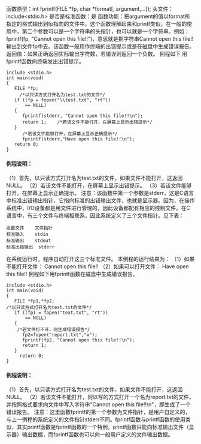 函数原型：int fprintf(FILE *fp, char *format[, argument,...]);
头文件：include<stdio.h>
是否是标准函数：是
函数功能：把argument的值以format所指定的格式输出到fp指向的文件中。这个函数理解起来和printf类似，在一般的使用中，第二个参数可以是一个字符串的头指针，也可以就是一个字符串。例如：fprintf(fp, "Cannot open this file!!")，意思就是把字符串Cannot open this file!!输出到文件fp中去。该函数一般用作终端的出错提示或是在磁盘中生成错误报告。
返回值：如果正确返回实际输出字符数，若错误则返回一个负数。
例程如下 用fprintf函数向终端发出出错提示。
```  
include <stdio.h> 
int main(void) 
{ 
   FILE *fp;
     /*以只读方式打开名为test.txt的文件*/
   if ((fp = fopen("\\test.txt", "rt"))
       == NULL)
   {
      fprintf(stderr, "Cannot open this file!!\n");
      return 1;    /*若该文件不能打开，在屏幕上显示出错提示*/
   } 
      /*若该文件能够打开，在屏幕上显示正确提示*/
      fprintf(stderr,"Have open this file!!\n");
   return 0; 
}
```
#### 例程说明：
（1）首先，以只读方式打开名为test.txt的文件，如果文件不能打开，这返回NULL。
（2）若该文件不能打开，在屏幕上显示出错提示。
（3）若该文件能够打开，在屏幕上显示正确提示。
注意：该函数中第一个参数是stderr，这是C语言中标准出错输出指针，它指向标准的出错输出文件，也就是显示器。因为，在操作系统中，I/O设备都是用文件进行管理的，因此设备都配有相应的控制文件。在C语言中，有三个文件与终端相联系，因此系统定义了三个文件指针。见下表：
```  
设备文件	文件指针
标准输入	stdin
标准输出	stdout
标准出错输出	stderr
```
在系统运行时，程序自动打开这三个标准文件。
本例程的运行结果为：
（1）如果不能打开文件：
Cannot open this file!!
（2）如果可以打开文件：
Have open this file!!
例程如下用fprintf函数在磁盘中生成错误报告。
```  
include <stdio.h> 
int main(void) 
{ 
   FILE *fp1,*fp2;
/*以只读方式打开名为test.txt的文件*/
   if ((fp1 = fopen("text.txt", "rt"))
       == NULL)
   {
	/*若文件打不开，则生成错误报告*/
      fp2=fopen("report.txt","w");
      fprintf(fp2, "Cannot open this file!!\n");
      return 1; 
   } 
     return 0;
}
```
#### 例程说明：
（1）首先，以只读方式打开名为test.txt的文件，如果文件不能打开，这返回NULL。
（2）若该文件不能打开，则以写的方式打开一个名为report.txt的文件，并按照格式要求向文件中写入字符串"Cannot open this file!!\n"，即生成了一个错误报告。
注意：这里函数fprintf的第一个参数为文件指针，是用户自定义的，与上一例程的系统定义的文件指针stderr不同。fprintf函数与printf函数的使用类似，其实printf函数是fprintf函数的一个特例，printf函数只能向标准输出文件（显示器）输出数据，而fprintf函数也可以向一般用户定义的文件输出数据。
